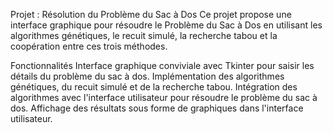 Projet : Résolution du Problème du Sac à Dos
Ce projet propose une interface graphique pour résoudre le Problème du Sac à Dos en utilisant les algorithmes génétiques, le recuit simulé, la recherche tabou et la coopération entre ces trois méthodes.

Fonctionnalités
Interface graphique conviviale avec Tkinter pour saisir les détails du problème du sac à dos.
Implémentation des algorithmes génétiques, du recuit simulé et de la recherche tabou.
Intégration des algorithmes avec l'interface utilisateur pour résoudre le problème du sac à dos.
Affichage des résultats sous forme de graphiques dans l'interface utilisateur.
